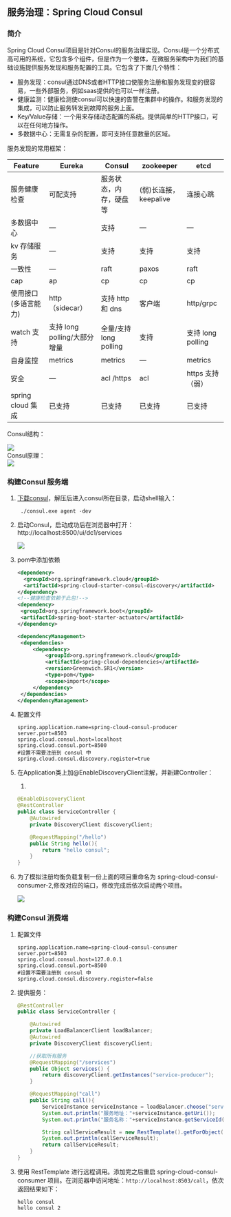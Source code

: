## 服务治理：Spring Cloud Consul

### 简介

Spring Cloud Consul项目是针对Consul的服务治理实现。Consul是一个分布式高可用的系统，它包含多个组件，但是作为一个整体，在微服务架构中为我们的基础设施提供服务发现和服务配置的工具。它包含了下面几个特性：

- 服务发现：consul通过DNS或者HTTP接口使服务注册和服务发现变的很容易，一些外部服务，例如saas提供的也可以一样注册。
- 健康监测：健康检测使consul可以快速的告警在集群中的操作。和服务发现的集成，可以防止服务转发到故障的服务上面。
- Key/Value存储：一个用来存储动态配置的系统。提供简单的HTTP接口，可以在任何地方操作。
- 多数据中心：无需复杂的配置，即可支持任意数量的区域。

服务发现的常用框架：

| Feature              | Eureka                       | Consul                 | zookeeper             | etcd              |
| -------------------- | ---------------------------- | ---------------------- | --------------------- | ----------------- |
| 服务健康检查         | 可配支持                     | 服务状态，内存，硬盘等 | (弱)长连接，keepalive | 连接心跳          |
| 多数据中心           | —                            | 支持                   | —                     | —                 |
| kv 存储服务          | —                            | 支持                   | 支持                  | 支持              |
| 一致性               | —                            | raft                   | paxos                 | raft              |
| cap                  | ap                           | cp                     | cp                    | cp                |
| 使用接口(多语言能力) | http（sidecar）              | 支持 http 和 dns       | 客户端                | http/grpc         |
| watch 支持           | 支持 long polling/大部分增量 | 全量/支持long polling  | 支持                  | 支持 long polling |
| 自身监控             | metrics                      | metrics                | —                     | metrics           |
| 安全                 | —                            | acl /https             | acl                   | https 支持（弱）  |
| spring cloud 集成    | 已支持                       | 已支持                 | 已支持                | 已支持            |

Consul结构：
<div>
    <image src="../res/img/consul-arch.png"></image>
</div>
Consul原理：

<div>
    <image src="../res/img/consul_service.png"></image>
</div>



### 构建Consul 服务端

1. [下载consul](https://www.consul.io/downloads.html)，解压后进入consul所在目录，启动shell输入：

   ```
    ./consul.exe agent -dev
   ```

2. 启动Consul，启动成功后在浏览器中打开：http://localhost:8500/ui/dc1/services

   <div>
       <image src="../res/img/consul1.png"></image>
   </div>

3. pom中添加依赖

   ```xml
   <dependency>
     <groupId>org.springframework.cloud</groupId>
     <artifactId>spring-cloud-starter-consul-discovery</artifactId>
   </dependency>
   <!--健康检查依赖于此包!-->
   <dependency>
   	<groupId>org.springframework.boot</groupId>
   	<artifactId>spring-boot-starter-actuator</artifactId>
   </dependency>
   
   <dependencyManagement>
   	<dependencies>
   		<dependency>
   			<groupId>org.springframework.cloud</groupId>
   			<artifactId>spring-cloud-dependencies</artifactId>
   			<version>Greenwich.SR1</version>
   			<type>pom</type>
   			<scope>import</scope>
   		</dependency>
   	</dependencies>
   </dependencyManagement>
   ```

4. 配置文件

   ```
   spring.application.name=spring-cloud-consul-producer 
   server.port=8503
   spring.cloud.consul.host=localhost
   spring.cloud.consul.port=8500
   #设置不需要注册到 consul 中
   spring.cloud.consul.discovery.register=true
   ```

5. 在Application类上加@EnableDiscoveryClient注解，并新建Controller：

   1. 

      ```java
      @EnableDiscoveryClient
      @RestController
      public class ServiceController {
          @Autowired
          private DiscoveryClient discoveryClient;
      
          @RequestMapping("/hello")
          public String hello(){
              return "hello consul";
          }
      }
      ```

6. 为了模拟注册均衡负载复制一份上面的项目重命名为 spring-cloud-consul-consumer-2,修改对应的端口，修改完成后依次启动两个项目。

   <div>
       <image src="../res/img/consul2.png"></image>
   </div>

### 构建Consul 消费端

1. 配置文件

   ```
   spring.application.name=spring-cloud-consul-consumer
   server.port=8503
   spring.cloud.consul.host=127.0.0.1
   spring.cloud.consul.port=8500
   #设置不需要注册到 consul 中
   spring.cloud.consul.discovery.register=false
   ```

2. 提供服务：

   ```java
   @RestController
   public class ServiceController {
   
       @Autowired
       private LoadBalancerClient loadBalancer;
       @Autowired
       private DiscoveryClient discoveryClient;
   
       //获取所有服务
       @RequestMapping("/services")
       public Object services() {
           return discoveryClient.getInstances("service-producer");
       }
   
       @RequestMapping("call")
       public String call(){
           ServiceInstance serviceInstance = loadBalancer.choose("service-producer");
           System.out.println("服务地址："+serviceInstance.getUri());
           System.out.println("服务名称："+serviceInstance.getServiceId());
   
           String callServiceResult = new RestTemplate().getForObject(serviceInstance.getUri().toString() + "hello",String.class);
           System.out.println(callServiceResult);
           return callServiceResult;
       }
   }
   ```

3. 使用 RestTemplate 进行远程调用。添加完之后重启 spring-cloud-consul-consumer 项目。在浏览器中访问地址：`http://localhost:8503/call`，依次返回结果如下：

   ```
   hello consul
   hello consul 2
   ```
